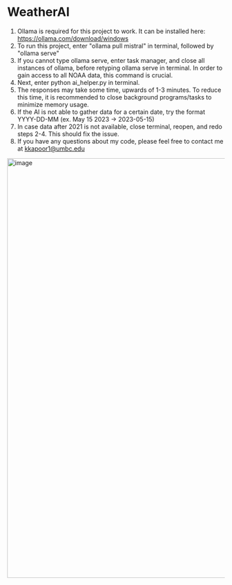# WeatherAI
1. Ollama is required for this project to work. It can be installed here: https://ollama.com/download/windows
2. To run this project, enter "ollama pull mistral" in terminal, followed by "ollama serve"
3. If you cannot type ollama serve, enter task manager, and close all instances of ollama, before retyping ollama serve in terminal. In order to gain access to all NOAA data, this command is crucial.
4. Next, enter python ai_helper.py in terminal. 
5. The responses may take some time, upwards of 1-3 minutes. To reduce this time, it is recommended to close background programs/tasks to minimize memory usage. 
6. If the AI is not able to gather data for a certain date, try the format YYYY-DD-MM (ex. May 15 2023 -> 2023-05-15)
7. In case data after 2021 is not available, close terminal, reopen, and redo steps 2-4. This should fix the issue.
8. If you have any questions about my code, please feel free to contact me at kkapoor1@umbc.edu
<img width="1912" height="972" alt="image" src="https://github.com/user-attachments/assets/29f2a51d-2d0d-4112-a0b5-c7d94ddcea5a" />

